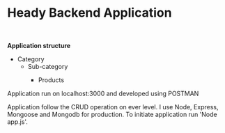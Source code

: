 <h1>Heady Backend Application</h1>
<br>
<p><strong>Application structure</strong><p>
<ul>
    <li>
        Category
        <ul>
            <li>
                Sub-category
            </li>
                <ul>
                    <li>
                        Products
                    </li>
                </ul>
        </ul>
    </li>
</ul>
<p>Application run on localhost:3000 and developed using POSTMAN</p>
<p>Application follow the CRUD operation on ever level. I use Node, Express, Mongoose and Mongodb for production. To initiate application run 'Node app.js'. </p>
